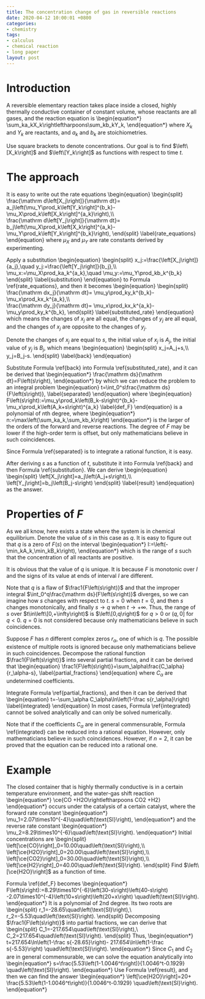 ```yaml
---
title: The concentration change of gas in reversible reactions
date: 2020-04-12 10:00:01 +0800
categories:
- chemistry
tags:
- calculus
- chemical reaction
- long paper
layout: post
---
```


# Introduction

A reversible elementary reaction takes place inside a closed,
highly thermally conductive container of constant volume,
whose reactants are all gases, and the reaction equation is
\begin{equation\*}
    \sum_ka_kX_k\rightleftharpoons\sum_kb_kY_k,
\end{equation\*}
where $X_k$ and $Y_k$ are reactants, and $a_k$ and $b_k$ are
stoichiometries.

Use square brackets to denote concentrations.
Our goal is to find $\left\[X_k\right]$ and $\left\[Y_k\right]$
as functions with respect to time $t$.

# The approach

It is easy to write out the rate equations
\begin{equation}
\begin{split}
    \frac{\mathrm d\left\[X_j\right]}{\mathrm dt}=
        a_j\left(\mu_Y\prod_k\left\[Y_k\right]^{b_k}-
        \mu_X\prod_k\left\[X_k\right]^{a_k}\right),\\\\\
    \frac{\mathrm d\left\[Y_j\right]}{\mathrm dt}=
        b_j\left(\mu_X\prod_k\left\[X_k\right]^{a_k}-
        \mu_Y\prod_k\left\[Y_k\right]^{b_k}\right),
\end{split}
    \label{rate_equations}
\end{equation}
where $\mu_X$ and $\mu_Y$ are rate constants derived by experimenting.

Apply a substitution
\begin{equation}
\begin{split}
    x_j:=\frac{\left\[X_j\right]}{a_j},\quad
    y_j:=\frac{\left\[Y_j\right]}{b_j},\\\\\
    \mu_x:=\mu_X\prod_ka_k^{a_k},\quad
    \mu_y:=\mu_Y\prod_kb_k^{b_k}
\end{split}
    \label{substitution}
\end{equation}
to Formula \ref{rate_equations}, and then it becomes
\begin{equation}
\begin{split}
    \frac{\mathrm dx_j}{\mathrm dt}=
    \mu_y\prod_ky_k^{b_k}-\mu_x\prod_kx_k^{a_k},\\\\\
    \frac{\mathrm dy_j}{\mathrm dt}=
    \mu_x\prod_kx_k^{a_k}-\mu_y\prod_ky_k^{b_k},
\end{split}
    \label{substituted_rate}
\end{equation}
which means the changes of $x_j$ are all equal,
the changes of $y_j$ are all equal,
and the changes of $x_j$ are opposite to the changes of $y_j$.

Denote the changes of $x_j$ are equal to $s$, the initial value of
$x_j$ is $A_j$, the initial value of $y_j$ is $B_j$, which means
\begin{equation}
\begin{split}
    x_j=A_j+s,\\\\\
    y_j=B_j-s.
\end{split}
    \label{back}
\end{equation}

Substitute Formula \ref{back} into Formula \ref{substituted_rate},
and it can be derived that
\begin{equation\*}
    \frac{\mathrm ds}{\mathrm dt}=F\left(s\right),
\end{equation\*}
by which we can reduce the problem to an integral problem
\begin{equation}
    t=\int_0^s\frac{\mathrm ds}{F\left(s\right)},
    \label{separated}
\end{equation}
where
\begin{equation}
    F\left(s\right):=\mu_y\prod_k\left(B_k-s\right)^{b_k}-
    \mu_x\prod_k\left(A_k+s\right)^{a_k}
    \label{def_F}
\end{equation}
is a polynomial of $n$th degree, where
\begin{equation\*}
    n:=\max\left(\sum_ka_k,\sum_kb_k\right)
\end{equation\*}
is the larger of the orders of the forward and reverse reactions.
The degree of $F$ may be lower if the high-order term is offset,
but only mathematicians believe in such coincidences.

Since Formula \ref{separated} is to integrate a rational function,
it is easy.

After deriving $s$ as a function of $t$, substitute it into
Formula \ref{back} and then Formula \ref{substitution}.
We can derive
\begin{equation}
\begin{split}
    \left\[X_j\right]=a_j\left(A_j+s\right),\\\\\
    \left\[Y_j\right]=b_j\left(B_j-s\right)
\end{split}
    \label{result}
\end{equation}
as the answer.

# Properties of $F$

As we all know, here exists a state where the system is in
chemical equilibrium.
Denote the value of $s$ in this case as $q$.
It is easy to figure out that $q$ is a zero of $F\left(s\right)$
on the interval
\begin{equation\*}
    I:=\left(-\min_kA_k,\min_kB_k\right),
\end{equation\*}
which is the range of $s$ such that the concentration of all reactants
are positive.

It is obvious that the value of $q$ is unique.
It is because $F$ is monotonic over $I$ and the signs of its value
at ends of interval $I$ are different.

Note that $q$ is a flaw of $\frac1{F\left(s\right)}$ and that
the improper integral $\int_0^q\frac{\mathrm ds}{F\left(s\right)}$
diverges, so we can imagine how $s$ changes with respect to $t$.
$s=0$ when $t=0$, and then $s$ changes monotonically, and finally
$s\rightarrow q$ when $t\rightarrow+\infty$. Thus, the range of $s$
over $t\in\left\[0,+\infty\right)$ is $\left\[0,q\right)$ for $q>0$
or $\left(q,0\right]$ for $q<0$.
$q=0$ is not considered because only mathematicians
believe in such coincidences.

Suppose $F$ has $n$ different complex zeros $r_\alpha$, one of which
is $q$. The possible existence of multiple roots is ignored because
only mathematicians believe in such coincidences.
Decompose the rational function $\frac1{F\left(s\right)}$ into
several partial fractions, and it can be derived that
\begin{equation}
    \frac1{F\left(s\right)}=\sum_\alpha\frac{C_\alpha}{r_\alpha-s},
    \label{partial_fractions}
\end{equation}
where $C_\alpha$ are undetermined coefficients.

Integrate Formula \ref{partial_fractions},
and then it can be derived that
\begin{equation}
    t=-\sum_\alpha C_\alpha\ln\left(1-\frac s{r_\alpha}\right)
    \label{integrated}
\end{equation}
In most cases, Formula \ref{integrated} cannot be solved analytically
and can only be solved numerically.

Note that if the coefficients $C_\alpha$ are in general commensurable,
Formula \ref{integrated} can be reduced into a rational equation.
However, only mathematicians believe in such coincidences.
However, if $n=2$, it can be proved that the equation can be reduced
into a rational one.

# Example

The closed container that is highly thermally conductive is
in a certain temperature environment,
and the water-gas shift reaction
\begin{equation\*}
    \ce{CO +H2O\rightleftharpoons CO2 +H2}
\end{equation\*}
occurs under the catalysis of a certain catalyst,
where the forward rate constant
\begin{equation\*}
    \mu_1=2.07\times10^{-4}\quad\left(\text{SI}\right),
\end{equation\*}
and the reverse rate constant
\begin{equation\*}
    \mu_2=8.29\times10^{-6}\quad\left(\text{SI}\right).
\end{equation\*}
Initial concentrations are
\begin{split}
    \left\[\ce{CO}\right]_0=10.00\quad\left(\text{SI}\right),\\\\\
    \left\[\ce{H2O}\right]_0=20.00\quad\left(\text{SI}\right),\\\\\
    \left\[\ce{CO2}\right]_0=30.00\quad\left(\text{SI}\right),\\\\\
    \left\[\ce{H2}\right]_0=40.00\quad\left(\text{SI}\right).
\end{split}
Find $\left\[\ce{H2O}\right]$ as a function of time.

Formula \ref{def_F} becomes
\begin{equation\*}
    F\left(s\right):=8.29\times10^{-6}\left(30-s\right)\left(40-s\right)
    -2.07\times10^{-4}\left(10+s\right)\left(20+x\right)
    \quad\left(\text{SI}\right).
\end{equation\*}
It is a polynomial of $2$nd degree.
Its two roots are
\begin{split}
    r_1=-28.65\quad\left(\text{SI}\right),\\\
    r_2=-5.53\quad\left(\text{SI}\right).
\end{split}
Decomposing $\frac1{F\left(s\right)}$ into partial fractions,
we can derive that
\begin{split}
    C_1=-217.654\quad\left(\text{SI}\right),\\\
    C_2=217.654\quad\left(\text{SI}\right).
\end{split}
Thus,
\begin{equation\*}
    t=217.654\ln\left(1-\frac s{-28.65}\right)-
    217.654\ln\left(1-\frac s{-5.53}\right)
    \quad\left(\text{SI}\right).
\end{equation\*}
Since $C_1$ and $C_2$ are in general commensurable,
we can solve the equation analytically into
\begin{equation\*}
    s=\frac{5.53\left(1-1.0046^t\right)}{1.0046^t-0.1929}
    \quad\left(\text{SI}\right).
\end{equation\*}
Use Formula \ref{result}, and then we can find the answer
\begin{equation\*}
    \left\[\ce{H2O}\right]=20+
    \frac{5.53\left(1-1.0046^t\right)}{1.0046^t-0.1929}
    \quad\left(\text{SI}\right).
\end{equation\*}
